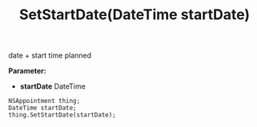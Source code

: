 ﻿---
uid: crmscript_ref_NSAppointment_SetStartDate
title: SetStartDate(DateTime startDate)
intellisense: NSAppointment.SetStartDate
keywords: NSAppointment, GetStartDate
so.topic: reference
---

date + start time planned

**Parameter:** 
 - **startDate** DateTime

```crmscript
NSAppointment thing;
DateTime startDate;
thing.SetStartDate(startDate);
```

